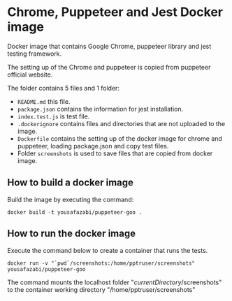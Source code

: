 # Chrome, Puppeteer and Jest Docker image

Docker image that contains Google Chrome, puppeteer library and jest testing framework.

The setting up of the Chrome and puppeteer is copied from puppeteer official website.

The folder contains 5 files and 1 folder:
* `README.md` this file.
* `package.json` contains the information for jest installation.
* `index.test.js` is test file.
* `.dockerignore` contains files and directories that are not uploaded to the image.
* `Dockerfile` contains the setting up of the docker image for chrome and puppeteer, loading package.json and copy test files.
* Folder `screenshots` is used to save files that are copied from docker image.

## How to build a docker image

Build the image by executing the command:

```
docker build -t yousafazabi/puppeteer-goo .
```

## How to run the docker image

Execute the command below to create a container that runs the tests.

```
docker run -v "`pwd`/screenshots:/home/pptruser/screenshots" yousafazabi/puppeteer-goo
```

The command mounts the localhost folder "*currentDirectory*/screenshots" to the container working directory "/home/pptruser/screenshots"
